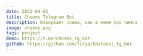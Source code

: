 ```yaml
---
date: 2022-04-05
title: Cheems Telegram Bot
description: Коверкает слова, как в меме про чимса
image: cheems.png
tags: project
demo: https://t.me/cheems_tg_bot
github: https://github.com/firya/khaleesi_tg_bot
---
```

